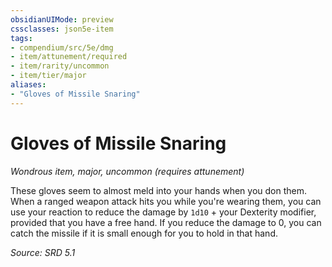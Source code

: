 ```yaml
---
obsidianUIMode: preview
cssclasses: json5e-item
tags:
- compendium/src/5e/dmg
- item/attunement/required
- item/rarity/uncommon
- item/tier/major
aliases: 
- "Gloves of Missile Snaring"
---
```

# Gloves of Missile Snaring
*Wondrous item, major, uncommon (requires attunement)*  


These gloves seem to almost meld into your hands when you don them. When a ranged weapon attack hits you while you're wearing them, you can use your reaction to reduce the damage by `1d10` + your Dexterity modifier, provided that you have a free hand. If you reduce the damage to 0, you can catch the missile if it is small enough for you to hold in that hand.

*Source: SRD 5.1*
